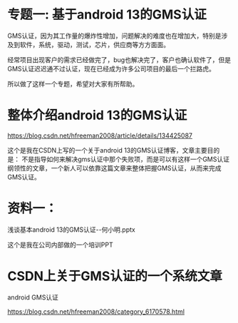 # 专题一: 基于android 13的GMS认证
GMS认证，因为其工作量的爆炸性增加，问题解决的难度也在增加大，特别是涉及到软件，系统，驱动，测试，芯片，供应商等方方面面。

经常项目出现客户的需求已经做完了，bug也解决完了，客户也确认软件了，但是GMS认证迟迟通不过认证，现在已经成为许多公司项目的最后一个拦路虎。

所以做了这样一个专题，希望对大家有所帮助。

# 整体介绍android 13的GMS认证
https://blog.csdn.net/hfreeman2008/article/details/134425087

这个是我在CSDN上写的一个关于android 13的GMS认证博客，文章主要目的是：
不是指导如何来解决gms认证中那个失败项，而是可以有这样一个GMS认证纲领性的文章，一个新人可以依靠这篇文章来整体把握GMS认证，从而来完成GMS认证。

# 资料一：
浅谈基本android 13的GMS认证--何小明.pptx

这个是我在公司内部做的一个培训PPT

# CSDN上关于GMS认证的一个系统文章
android GMS认证

https://blog.csdn.net/hfreeman2008/category_6170578.html